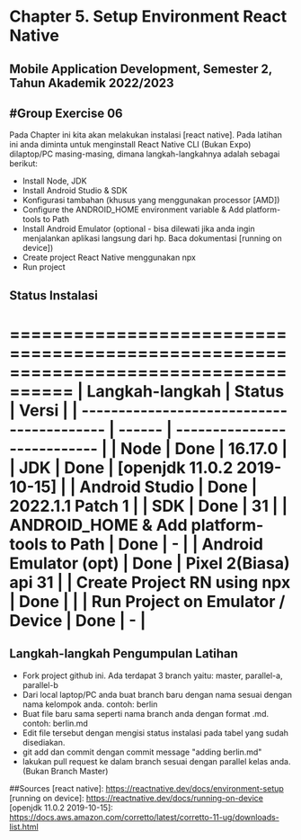 # Chapter 5. Setup Environment React Native
## Mobile Application Development, Semester 2, Tahun Akademik 2022/2023
## #Group Exercise 06
Pada Chapter ini kita akan melakukan instalasi [react native]. Pada latihan ini anda diminta untuk menginstall React Native CLI (Bukan Expo) 
dilaptop/PC masing-masing, dimana langkah-langkahnya adalah sebagai berikut:
- Install Node, JDK
- Install Android Studio & SDK
- Konfigurasi tambahan (khusus yang menggunakan processor [AMD])
- Configure the ANDROID_HOME environment variable & Add platform-tools to Path
- Install Android Emulator (optional - bisa dilewati jika anda ingin menjalankan aplikasi langsung dari hp. Baca dokumentasi [running on device])
- Create project React Native menggunakan npx
- Run project

## Status Instalasi
====================================================================================
| Langkah-langkah                           | Status | Versi                       |
| ----------------------------------------- | ------ | --------------------------- |
| Node                                      | Done   | 16.17.0                     |
| JDK                                       | Done   | [openjdk 11.0.2 2019-10-15] |
| Android Studio                            | Done   | 2022.1.1 Patch 1            |
| SDK                                       | Done   | 31                          |
| ANDROID_HOME & Add platform-tools to Path | Done   | -                           |
| Android Emulator (opt)                    | Done   | Pixel 2(Biasa) api 31       |
| Create Project RN using npx               | Done   |                             |
| Run Project on Emulator / Device          | Done   | -                           |
====================================================================================

## Langkah-langkah Pengumpulan Latihan
- Fork project github ini. Ada terdapat 3 branch yaitu: master, parallel-a, parallel-b
- Dari local laptop/PC anda buat branch baru dengan nama sesuai dengan nama kelompok anda. contoh: berlin
- Buat file baru sama seperti nama branch anda dengan format .md. contoh: berlin.md
- Edit file tersebut dengan mengisi status instalasi pada tabel yang sudah disediakan.
- git add dan commit dengan commit message "adding berlin.md"
- lakukan pull request ke dalam branch sesuai dengan parallel kelas anda. (Bukan Branch Master)

##Sources
  [react native]: https://reactnative.dev/docs/environment-setup
  [running on device]: https://reactnative.dev/docs/running-on-device
  [openjdk 11.0.2 2019-10-15]: https://docs.aws.amazon.com/corretto/latest/corretto-11-ug/downloads-list.html
